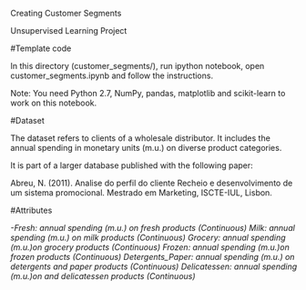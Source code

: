 Creating Customer Segments

Unsupervised Learning Project

#Template code

In this directory (customer_segments/), run ipython notebook, open customer_segments.ipynb and follow the instructions.

Note: You need Python 2.7, NumPy, pandas, matplotlib and scikit-learn to work on this notebook.

#Dataset

The dataset refers to clients of a wholesale distributor. It includes the annual spending in monetary units (m.u.) on diverse product categories.

It is part of a larger database published with the following paper:

Abreu, N. (2011). Analise do perfil do cliente Recheio e desenvolvimento de um sistema promocional. Mestrado em Marketing, ISCTE-IUL, Lisbon.

#Attributes

*-Fresh: annual spending (m.u.) on fresh products (Continuous)*
*Milk: annual spending (m.u.) on milk products (Continuous)*
*Grocery: annual spending (m.u.)on grocery products (Continuous)*
*Frozen: annual spending (m.u.)on frozen products (Continuous)*
*Detergents_Paper: annual spending (m.u.) on detergents and paper products (Continuous)*
*Delicatessen: annual spending (m.u.)on and delicatessen products (Continuous)*
